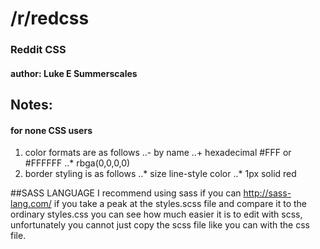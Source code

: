 # /r/redcss
### Reddit CSS
#### author: Luke E Summerscales

## Notes:
#### for none CSS users
1. color formats are as follows
..- by name
..+ hexadecimal #FFF or #FFFFFF
..* rbga(0,0,0,0)
2. border styling is as follows
..* size line-style color
..* 1px solid red

##SASS LANGUAGE
I recommend using sass if you can http://sass-lang.com/
if you take a peak at the styles.scss file and compare it to
the ordinary styles.css you can see how much easier it is to edit
with scss, unfortunately you cannot just copy the scss file like
you can with the css file.
